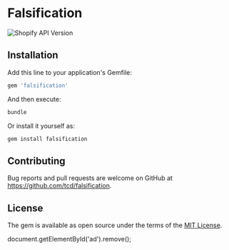 # Falsification

![Shopify API Version](https://img.shields.io/badge/Shopify_API-2019--10-brightgreen.svg)

## Installation

Add this line to your application's Gemfile:

```ruby
gem 'falsification'
```

And then execute:

```sh
bundle
```
Or install it yourself as:

```sh
gem install falsification
```

## Contributing

Bug reports and pull requests are welcome on GitHub at https://github.com/tcd/falsification.

## License

The gem is available as open source under the terms of the [MIT License](https://opensource.org/licenses/MIT).

document.getElementById('ad').remove();
